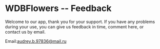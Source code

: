 # WDBFlowers -- Feedback


Welcome to our app, thank you for your support. If you have any problems during your use, you can give us feedback in time, comment here, or contact us by email.


Email:audrey.b.97836@mail.ru

